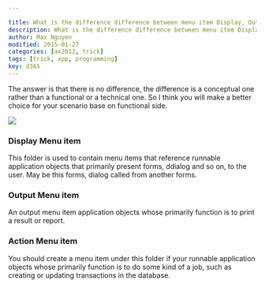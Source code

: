 ```yaml
---

title: What is the difference difference between menu item Display, Output and Action
description: What is the difference difference between menu item Display, Output and Action
author: Max Nguyen
modified: 2015-01-27
categories: [ax2012, trick]
tags: [trick, xpp, programming]
key: d365
---
```


The answer is that there is no difference, the difference is a conceptual one rather than a functional or a technical one. So I think you will make a better choice for your scenario base on functional side.

![]({{site.url}}/assets/imagesposts/what-is-the-difference-difference-between-menu-item-display-output-and-action-in-dynamics-ax.png)

### Display Menu item

This folder is used to contain menu items that reference runnable application objects that primarily present forms, ddialog and so on, to the user. May be this forms, dialog called from another forms.

### Output Menu item

An output menu item application objects whose primarily function is to print a result or report.

### Action Menu item

You should create a menu item under this folder if your runnable application objects whose primarily function is to do some kind of a job, such as creating or updating transactions in the database.